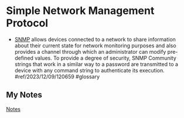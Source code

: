 # Simple Network Management Protocol
- [SNMP](snmp.md) allows devices connected to a network to share information about their current state for network monitoring purposes and also provides a channel through which an administrator can modify pre-defined values. To provide a degree of security, SNMP Community strings that work in a similar way to a password are transmitted to a device with any command string to authenticate its execution.  #ref/2023/12/09/120659 #glossary
## My Notes
[Notes](mynotes/simple-network-management-protocol-notes.md)
